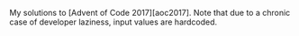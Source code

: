 My solutions to [Advent of Code 2017][aoc2017]. Note that due to a chronic case of developer laziness, input values are hardcoded.
